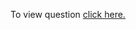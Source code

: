 To view question <a href="https://leetcode.com/problems/reverse-nodes-in-k-group/" target="_blank">click here.</a>